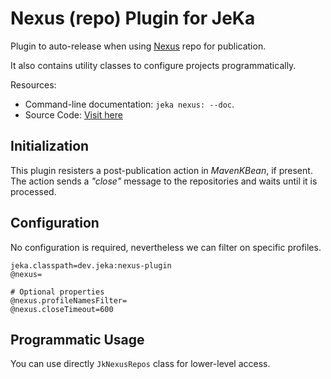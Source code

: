 # Nexus (repo) Plugin for JeKa

Plugin to auto-release when using [Nexus](https://www.sonatype.com/products/sonatype-nexus-repository) repo for publication.

It also contains utility classes to configure projects programmatically.

Resources:
  - Command-line documentation: `jeka nexus: --doc`.
  - Source Code: [Visit here](src/dev/jeka/plugins/nexus/NexusKBean.java)

## Initialization

This plugin resisters a post-publication action in *MavenKBean*, if present.
The action sends a *"close"* message to the repositories and waits until it is processed.

## Configuration

No configuration is required, nevertheless we can filter on specific profiles.

```properties
jeka.classpath=dev.jeka:nexus-plugin
@nexus=

# Optional properties
@nexus.profileNamesFilter=
@nexus.closeTimeout=600
```

## Programmatic Usage

You can use directly `JkNexusRepos` class for lower-level access.



